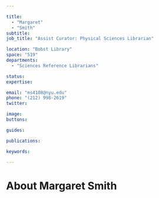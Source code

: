 ```yaml
---

title:
  - "Margaret"
  - "Smith"
subtitle: 
job_title: "Assist Curator: Physical Sciences Librarian"

location: "Bobst Library"
space: "519"
departments:
  - "Sciences Reference Librarians"

status: 
expertise:

email: "ms4108@nyu.edu"
phone: "(212) 998-2619"
twitter: 

image: 
buttons:

guides:

publications:

keywords:

---
```


# About Margaret Smith


